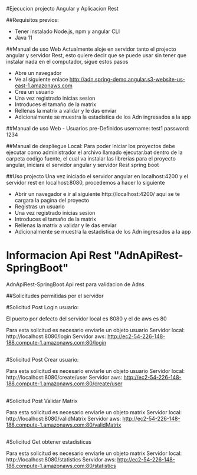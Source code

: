 #Ejecucion projecto Angular y Aplicacion Rest

##Requisitos previos:
 - Tener instalado Node.js, npm y angular CLI
 - Java 11

##Manual de uso Web
Actualmente aloje en servidor tanto el projecto angular y servidor Rest, esto quiere decir que se puede usar sin tener que instalar nada en el computador, sigue estos pasos

- Abre un navegador
- Ve al siguiente enlace http://adn.spring-demo.angular.s3-website-us-east-1.amazonaws.com
- Crea un usuario 
- Una vez registrado inicias sesion
- Introduces el tamaño de la matrix
- Rellenas la matrix a validar y le das enviar
- Adicionalmente se muestra la estadistica de los Adn ingresados a la app

##Manual de uso Web - Usuarios pre-Definidos
username: test1
password: 1234

##Manual de despliegue Local:
Para poder Iniciar los proyectos debe ejecutar como administrador el archivo llamado ejecutar.bat dentro de la carpeta codigo fuente, el cual va instalar las librerias para el proyecto angular, iniciara el servidor angular y servidor Rest spring boot

##Uso projecto
Una vez iniciado el servidor angular en localhost:4200 y el servidor rest en localhost:8080, procedemos a hacer lo siguiente

- Abrir un navegador e ir al siguiente http://localhost:4200/ aqui se te cargara la pagina del proyecto
- Registras un usuario
- Una vez registrado inicias sesion
- Introduces el tamaño de la matrix
- Rellenas la matrix a validar y le das enviar
- Adicionalmente se muestra la estadistica de los Adn ingresados a la app


# Informacion Api Rest "AdnApiRest-SpringBoot"
AdnApiRest-SpringBoot Api rest para validacion de Adns

##Solicitudes permitidas por el servidor

#Solicitud Post Login usuario:

El puerto por defecto del servidor local es 8080 y el de aws es 80
  
Para esta solicitud es necesario enviarle un objeto usuario 
Servidor local: http://localhost:8080/login
Servidor aws: http://ec2-54-226-148-188.compute-1.amazonaws.com:80/login
    
##

#Solicitud Post Crear usuario:
  
Para esta solicitud es necesario enviarle un objeto usuario 
Servidor local: http://localhost:8080/create/user
Servidor aws: http://ec2-54-226-148-188.compute-1.amazonaws.com:80/create/user
    
##

#Solicitud Post Validar Matrix
  
Para esta solicitud es necesario enviarle un objeto matrix
Servidor local: http://localhost:8080/validMatrix
Servidor aws: http://ec2-54-226-148-188.compute-1.amazonaws.com:80/validMatrix
    
##

#Solicitud Get obtener estadisticas
  
Para esta solicitud es necesario enviarle un objeto matrix
Servidor local: http://localhost:8080/statistics
Servidor aws: http://ec2-54-226-148-188.compute-1.amazonaws.com:80/statistics
    
